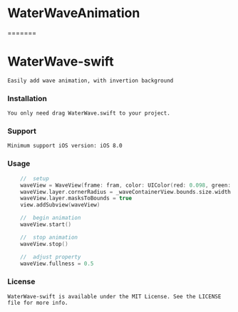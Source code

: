 # WaterWaveAnimation
=======
# WaterWave-swift
    Easily add wave animation, with invertion background

### Installation
    You only need drag WaterWave.swift to your project.

### Support
    Minimum support iOS version: iOS 8.0

### Usage
```swift
    //  setup
    waveView = WaveView(frame: fram, color: UIColor(red: 0.098, green: 0.651, blue: 0.996, alpha: 1))
    waveView.layer.cornerRadius = _waveContainerView.bounds.size.width / 2
    waveView.layer.masksToBounds = true
    view.addSubview(waveView)

    //  begin animation
    waveView.start()

    //  stop animation
    waveView.stop()

    //  adjust property
    waveView.fullness = 0.5

```

### License
    WaterWave-swift is available under the MIT License. See the LICENSE file for more info.

